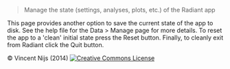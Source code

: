 > Manage the state (settings, analyses, plots, etc.) of the Radiant app

This page provides another option to save the current state of the app to disk. See the help file for the Data > Manage page for more details. To reset the app to a 'clean' initial state press the Reset button. Finally, to cleanly exit from Radiant click the Quit button.

&copy; Vincent Nijs (2014) <a rel="license" href="http://creativecommons.org/licenses/by-nc-sa/4.0/" target="_blank"><img alt="Creative Commons License" style="border-width:0" src="imgs/80x15.png" /></a>
